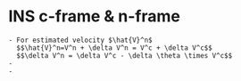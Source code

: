 # INS c-frame & n-frame
	- For estimated velocity $\hat{V}^n$
	  $$\hat{V}^n=V^n + \delta V^n = V^c + \delta V^c$$
	  $$\delta V^n = \delta V^c - \delta \theta \times V^c$$
	-
	-